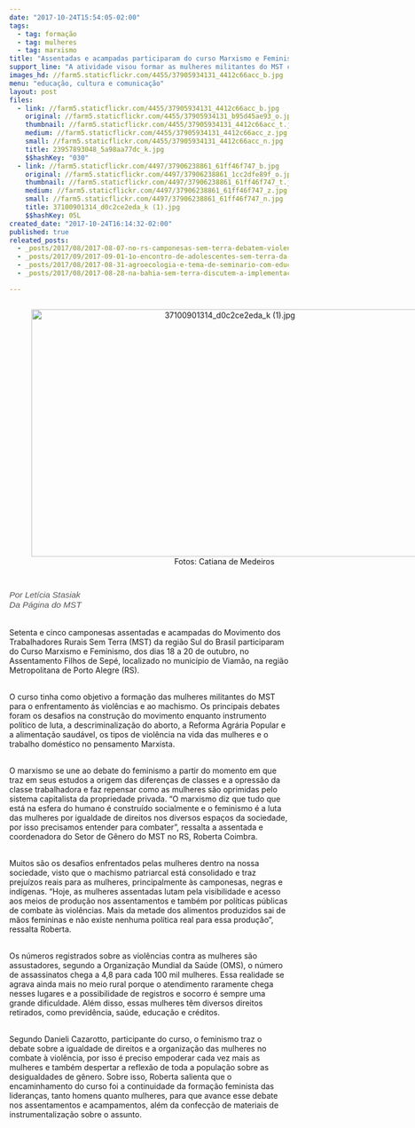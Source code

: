 ```yaml
---
date: "2017-10-24T15:54:05-02:00"
tags:
  - tag: formação
  - tag: mulheres
  - tag: marxismo
title: "Assentadas e acampadas participaram do curso Marxismo e Feminismo em Viamão (RS)\n"
support_line: "A atividade visou formar as mulheres militantes do MST contra o machismo e as desigualdades de gênero\n"
images_hd: //farm5.staticflickr.com/4455/37905934131_4412c66acc_b.jpg
menu: "educação, cultura e comunicação"
layout: post
files:
  - link: //farm5.staticflickr.com/4455/37905934131_4412c66acc_b.jpg
    original: //farm5.staticflickr.com/4455/37905934131_b95d45ae93_o.jpg
    thumbnail: //farm5.staticflickr.com/4455/37905934131_4412c66acc_t.jpg
    medium: //farm5.staticflickr.com/4455/37905934131_4412c66acc_z.jpg
    small: //farm5.staticflickr.com/4455/37905934131_4412c66acc_n.jpg
    title: 23957893048_5a98aa77dc_k.jpg
    $$hashKey: "030"
  - link: //farm5.staticflickr.com/4497/37906238861_61ff46f747_b.jpg
    original: //farm5.staticflickr.com/4497/37906238861_1cc2dfe89f_o.jpg
    thumbnail: //farm5.staticflickr.com/4497/37906238861_61ff46f747_t.jpg
    medium: //farm5.staticflickr.com/4497/37906238861_61ff46f747_z.jpg
    small: //farm5.staticflickr.com/4497/37906238861_61ff46f747_n.jpg
    title: 37100901314_d0c2ce2eda_k (1).jpg
    $$hashKey: 05L
created_date: "2017-10-24T16:14:32-02:00"
published: true
releated_posts:
  - _posts/2017/08/2017-08-07-no-rs-camponesas-sem-terra-debatem-violencia-contra-a-mulher.md
  - _posts/2017/09/2017-09-01-1o-encontro-de-adolescentes-sem-terra-da-regiao-sul-do-brasil-terminou-nesta-quinta-feira.md
  - _posts/2017/08/2017-08-31-agroecologia-e-tema-de-seminario-com-educadores-no-extremo-sul-da-bahia.md
  - _posts/2017/08/2017-08-28-na-bahia-sem-terra-discutem-a-implementacao-de-radios-comunitarias-livres.md

---
```

<div style="text-align:center">
<figure class="image" style="display:inline-block"><img alt="37100901314_d0c2ce2eda_k (1).jpg" height="446" src="//farm5.staticflickr.com/4497/37906238861_61ff46f747_b.jpg" width="700" />
<figcaption>Fotos: Catiana de Medeiros&nbsp;</figcaption>
</figure>
</div>

<p style="box-sizing: inherit; margin: 0px 0px 11px; font-size: 1.1em; color: rgb(85, 85, 85); font-family: &quot;Exo 2&quot;, Helvetica, Arial, sans-serif;">&nbsp;</p>

<p style="box-sizing: inherit; margin: 0px 0px 11px; font-size: 1.1em; color: rgb(85, 85, 85); font-family: &quot;Exo 2&quot;, Helvetica, Arial, sans-serif;"><em>Por Let&iacute;cia Stasiak&nbsp;<br />
Da P&aacute;gina do MST</em><br />
&nbsp;</p>

<p>Setenta e cinco camponesas assentadas e acampadas do Movimento dos Trabalhadores Rurais Sem Terra (MST) da regi&atilde;o Sul do Brasil participaram do Curso Marxismo e Feminismo, dos dias 18 a 20 de outubro, no Assentamento Filhos de Sep&eacute;, localizado no munic&iacute;pio de Viam&atilde;o, na regi&atilde;o Metropolitana de Porto Alegre (RS).</p>

<p><br />
O curso tinha como objetivo a forma&ccedil;&atilde;o das mulheres militantes do MST para o enfrentamento &aacute;s viol&ecirc;ncias e ao machismo. Os principais debates foram os desafios na constru&ccedil;&atilde;o do movimento enquanto instrumento pol&iacute;tico de luta, a descriminaliza&ccedil;&atilde;o do aborto, a Reforma Agr&aacute;ria Popular e a alimenta&ccedil;&atilde;o saud&aacute;vel, os tipos de viol&ecirc;ncia na vida das mulheres e o trabalho dom&eacute;stico no pensamento Marxista.</p>

<p><br />
O marxismo se une ao debate do feminismo a partir do momento em que traz em seus estudos a origem das diferen&ccedil;as de classes e a opress&atilde;o da classe trabalhadora e faz repensar como as mulheres s&atilde;o oprimidas pelo sistema capitalista da propriedade privada. &ldquo;O marxismo diz que tudo que est&aacute; na esfera do humano &eacute; constru&iacute;do socialmente e o feminismo &eacute; a luta das mulheres por igualdade de direitos nos diversos espa&ccedil;os da sociedade, por isso precisamos entender para combater&rdquo;, ressalta a assentada e coordenadora do Setor de G&ecirc;nero do MST no RS, Roberta Coimbra.</p>

<p><br />
Muitos s&atilde;o os desafios enfrentados pelas mulheres dentro na nossa sociedade, visto que o machismo patriarcal est&aacute; consolidado e traz preju&iacute;zos reais para as mulheres, principalmente &agrave;s camponesas, negras e ind&iacute;genas. &ldquo;Hoje, as mulheres assentadas lutam pela visibilidade e acesso aos meios de produ&ccedil;&atilde;o nos assentamentos e tamb&eacute;m por pol&iacute;ticas p&uacute;blicas de combate &agrave;s viol&ecirc;ncias. Mais da metade dos alimentos produzidos sai de m&atilde;os femininas e n&atilde;o existe nenhuma pol&iacute;tica real para essa produ&ccedil;&atilde;o&rdquo;, ressalta Roberta.</p>

<p><br />
Os n&uacute;meros registrados sobre as viol&ecirc;ncias contra as mulheres s&atilde;o assustadores, segundo a Organiza&ccedil;&atilde;o Mundial da Sa&uacute;de (OMS), o n&uacute;mero de assassinatos chega a 4,8 para cada 100 mil mulheres. Essa realidade se agrava ainda mais no meio rural porque o atendimento raramente chega nesses lugares e a possibilidade de registros e socorro &eacute; sempre uma grande dificuldade. Al&eacute;m disso, essas mulheres t&ecirc;m diversos direitos retirados, como previd&ecirc;ncia, sa&uacute;de, educa&ccedil;&atilde;o e cr&eacute;ditos.</p>

<p><br />
Segundo Danieli Cazarotto, participante do curso, o feminismo traz o debate sobre a igualdade de direitos e a organiza&ccedil;&atilde;o das mulheres no combate &agrave; viol&ecirc;ncia, por isso &eacute; preciso empoderar cada vez mais as mulheres e tamb&eacute;m despertar a reflex&atilde;o de toda a popula&ccedil;&atilde;o sobre as desigualdades de g&ecirc;nero. Sobre isso, Roberta salienta que o encaminhamento do curso foi a continuidade da forma&ccedil;&atilde;o feminista das lideran&ccedil;as, tanto homens quanto mulheres, para que avance esse debate nos assentamentos e acampamentos, al&eacute;m da confec&ccedil;&atilde;o de materiais de instrumentaliza&ccedil;&atilde;o sobre o assunto.</p>
